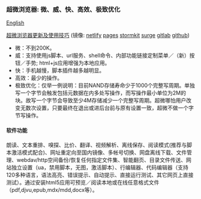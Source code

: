 ### 超微浏览器: 微、威、快、高效、极致优化
[English](README.md)

[超微浏览器更新及使用技巧](https://uweb-zh.vercel.app/zh/)
(镜像: [netlify](https://uwebzh.netlify.app/zh/)
[pages](https://uwebzh.pages.dev/zh/)
[stormkit](https://uweb.stormkit.dev/zh/)
[surge](https://uweb.surge.sh/zh/)
[gitlab](https://jamesfengcao.gitlab.io/uweb/zh/)
[github](https://torappinfo.github.io/uweb/zh/))

- 微：不到200K。
- 威：支持使用js脚本、url服务、shell命令、内部功能链接定制菜单／（新）按钮／手势; html+js应用增强为本地应用。
- 快：手机越慢，脚本插件越多越明显。
- 高效：最少的操作。
- 极致优化：仅举一例说明：目前NAND存储寿命少于1000个完整写周期。单独写一个字节会触发包括元数据在内多处写操作，而写操作最小单位为2M的块。故写一个字节会导致至少4M存储减少一个完整写周期。超微哪怕用户改变无数次设置，只要最终在退出或进后台前与原有设置一致，超微不做一个字节写操作。

#### 软件功能
朗读、文本重排、嗅探、比价、翻译、视频解析、离线保存、阅读模式(推荐与脚本激活模式配合)、网址重定向至国内镜像、多帐号切换、网盘离线下载、文件管理、webdav/http空间备份/恢复任何指定文件集、智能翻页、目录文件传送、网站独立设置（ua，禁用脚本，无图，激活脚本）、行编辑器、代码编辑器（支持120多种语言，语法高亮、错误提示、自动提示、直接运行测试、其它网页上直接测试）。通过安装html5应用可预览／阅读本地或在线任意格式文件（pdf,djvu,epub,mdx/mdd,docx等）。
